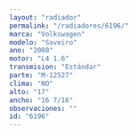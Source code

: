 ```yaml
---
layout: "radiador"
permalink: "/radiadores/6196/"
marca: "Volkswagen"
modelo: "Saveiro"
ano: "2008"
motor: "L4 1.6"
transmision: "Estándar"
parte: "M-12527"
clima: "NO"
alto: "17"
ancho: "16 7/16"
observaciones: ""
id: "6196"
---
```


